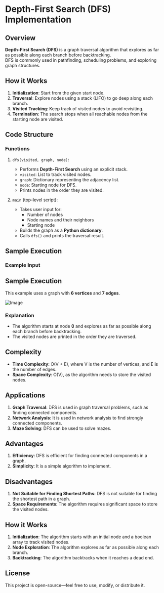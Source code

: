# Depth-First Search (DFS) Implementation

## Overview

**Depth-First Search (DFS)** is a graph traversal algorithm that explores as far as possible along each branch before backtracking.  
DFS is commonly used in pathfinding, scheduling problems, and exploring graph structures.

## How it Works

1. **Initialization**: Start from the given start node.  
2. **Traversal**: Explore nodes using a stack (LIFO) to go deep along each branch.  
3. **Visited Tracking**: Keep track of visited nodes to avoid revisiting.  
4. **Termination**: The search stops when all reachable nodes from the starting node are visited.

## Code Structure

### Functions

1.  `dfs(visited, graph, node)`:
    *   Performs **Depth-First Search** using an explicit stack.
    *   `visited`: List to track visited nodes.  
    *   `graph`: Dictionary representing the adjacency list.  
    *   `node`: Starting node for DFS.  
    *   Prints nodes in the order they are visited.

2.  `main` (top-level script):
    *   Takes user input for:
        - Number of nodes  
        - Node names and their neighbors  
        - Starting node
    *   Builds the graph as a **Python dictionary**.  
    *   Calls `dfs()` and prints the traversal result.

## Sample Execution

### Example Input


## Sample Execution

This example uses a graph with **6 vertices** and **7 edges**.

![Image](https://github.com/user-attachments/assets/401d237e-e9d2-45e0-a88a-450136be286e)
### Explanation

*   The algorithm starts at node **0** and explores as far as possible along each branch before backtracking.
*   The visited nodes are printed in the order they are traversed.

## Complexity

*   **Time Complexity**: O(V + E), where V is the number of vertices, and E is the number of edges.
*   **Space Complexity**: O(V), as the algorithm needs to store the visited nodes.

## Applications

1.  **Graph Traversal**: DFS is used in graph traversal problems, such as finding connected components.
2.  **Network Analysis**: It is used in network analysis to find strongly connected components.
3.  **Maze Solving**: DFS can be used to solve mazes.

## Advantages

1.  **Efficiency**: DFS is efficient for finding connected components in a graph.
2.  **Simplicity**: It is a simple algorithm to implement.

## Disadvantages

1.  **Not Suitable for Finding Shortest Paths**: DFS is not suitable for finding the shortest path in a graph.
2.  **Space Requirements**: The algorithm requires significant space to store the visited nodes.

## How it Works

1.  **Initialization**: The algorithm starts with an initial node and a boolean array to track visited nodes.
2.  **Node Exploration**: The algorithm explores as far as possible along each branch.
3.  **Backtracking**: The algorithm backtracks when it reaches a dead end.

## License

This project is open-source—feel free to use, modify, or distribute it.
